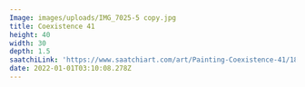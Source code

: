 ```yaml
---
Image: images/uploads/IMG_7025-5 copy.jpg
title: Coexistence 41
height: 40
width: 30
depth: 1.5
saatchiLink: 'https://www.saatchiart.com/art/Painting-Coexistence-41/189576/8207247/view'
date: 2022-01-01T03:10:08.278Z
---
```


